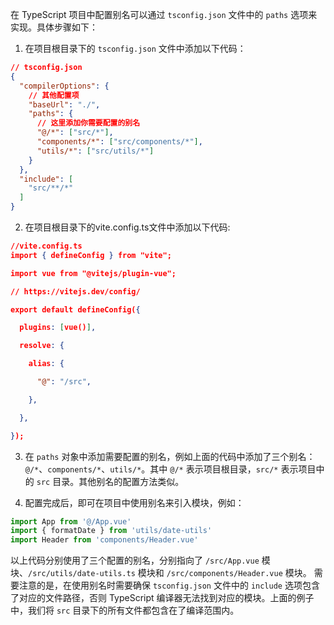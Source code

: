 在 TypeScript 项目中配置别名可以通过 `tsconfig.json` 文件中的 `paths` 选项来实现。具体步骤如下：

1.  在项目根目录下的 `tsconfig.json` 文件中添加以下代码：

```json
// tsconfig.json
{
  "compilerOptions": {
    // 其他配置项
    "baseUrl": "./",
    "paths": {
      // 这里添加你需要配置的别名
      "@/*": ["src/*"],
      "components/*": ["src/components/*"],
      "utils/*": ["src/utils/*"]
    }
  },
  "include": [
    "src/**/*"
  ]
}
```

2. 在项目根目录下的vite.config.ts文件中添加以下代码:

```json
//vite.config.ts
import { defineConfig } from "vite";

import vue from "@vitejs/plugin-vue";

// https://vitejs.dev/config/

export default defineConfig({

  plugins: [vue()],

  resolve: {

    alias: {

      "@": "/src",

    },

  },

});
```


3.  在 `paths` 对象中添加需要配置的别名，例如上面的代码中添加了三个别名：`@/*`、`components/*`、`utils/*`。其中 `@/*` 表示项目根目录，`src/*` 表示项目中的 `src` 目录。其他别名的配置方法类似。

4.  配置完成后，即可在项目中使用别名来引入模块，例如：

```js
import App from '@/App.vue'
import { formatDate } from 'utils/date-utils'
import Header from 'components/Header.vue'
```

以上代码分别使用了三个配置的别名，分别指向了 `/src/App.vue` 模块、`/src/utils/date-utils.ts` 模块和 `/src/components/Header.vue` 模块。 需要注意的是，在使用别名时需要确保 `tsconfig.json` 文件中的 `include` 选项包含了对应的文件路径，否则 TypeScript 编译器无法找到对应的模块。上面的例子中，我们将 `src` 目录下的所有文件都包含在了编译范围内。